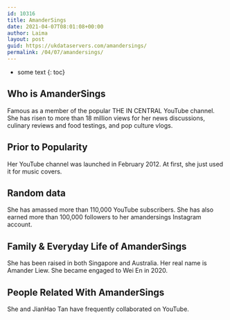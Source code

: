 ```yaml
---
id: 10316
title: AmanderSings
date: 2021-04-07T08:01:08+00:00
author: Laima
layout: post
guid: https://ukdataservers.com/amandersings/
permalink: /04/07/amandersings/
---
```


* some text
{: toc}


## Who is AmanderSings
                  
                  
                  
Famous as a member of the popular THE IN CENTRAL YouTube channel. She has risen to more than 18 million views for her news discussions, culinary reviews and food testings, and pop culture vlogs. 
                  
              
            
              
            
                
                
                
## Prior to Popularity
                  
                  
                  
Her YouTube channel was launched in February 2012. At first, she just used it for music covers. 
                  
              
            
              
            
                
                
                
## Random data
                  
                  
                  
She has amassed more than 110,000 YouTube subscribers. She has also earned more than 100,000 followers to her amandersings Instagram account. 
                  
              
            
              
            
                
                
                
## Family & Everyday Life of AmanderSings
                  
                  
                  
She has been raised in both Singapore and Australia. Her real name is Amander Liew. She became engaged to Wei En in 2020.
                  
              
            
              
            
                
                
                
## People Related With AmanderSings
                  
                  
                  
She and JianHao Tan have frequently collaborated on YouTube. 
                  
              
            
              
            
                
              
            
              
              
            
            
              
            
          
          
          